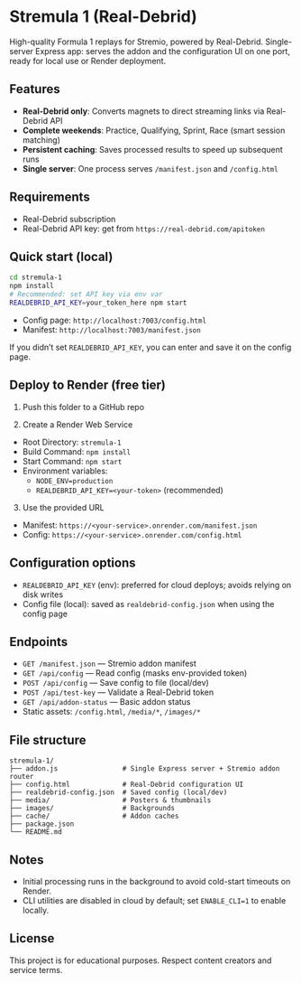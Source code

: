 # Stremula 1 (Real-Debrid)

High-quality Formula 1 replays for Stremio, powered by Real-Debrid. Single-server Express app: serves the addon and the configuration UI on one port, ready for local use or Render deployment.

## Features

- **Real-Debrid only**: Converts magnets to direct streaming links via Real-Debrid API
- **Complete weekends**: Practice, Qualifying, Sprint, Race (smart session matching)
- **Persistent caching**: Saves processed results to speed up subsequent runs
- **Single server**: One process serves `/manifest.json` and `/config.html`

## Requirements

- Real-Debrid subscription
- Real-Debrid API key: get from `https://real-debrid.com/apitoken`

## Quick start (local)

```bash
cd stremula-1
npm install
# Recommended: set API key via env var
REALDEBRID_API_KEY=your_token_here npm start
```

- Config page: `http://localhost:7003/config.html`
- Manifest: `http://localhost:7003/manifest.json`

If you didn’t set `REALDEBRID_API_KEY`, you can enter and save it on the config page.

## Deploy to Render (free tier)

1) Push this folder to a GitHub repo

2) Create a Render Web Service
- Root Directory: `stremula-1`
- Build Command: `npm install`
- Start Command: `npm start`
- Environment variables:
  - `NODE_ENV=production`
  - `REALDEBRID_API_KEY=<your-token>` (recommended)

3) Use the provided URL
- Manifest: `https://<your-service>.onrender.com/manifest.json`
- Config: `https://<your-service>.onrender.com/config.html`

## Configuration options

- `REALDEBRID_API_KEY` (env): preferred for cloud deploys; avoids relying on disk writes
- Config file (local): saved as `realdebrid-config.json` when using the config page

## Endpoints

- `GET /manifest.json` — Stremio addon manifest
- `GET /api/config` — Read config (masks env-provided token)
- `POST /api/config` — Save config to file (local/dev)
- `POST /api/test-key` — Validate a Real-Debrid token
- `GET /api/addon-status` — Basic addon status
- Static assets: `/config.html`, `/media/*`, `/images/*`

## File structure

```
stremula-1/
├── addon.js                # Single Express server + Stremio addon router
├── config.html             # Real-Debrid configuration UI
├── realdebrid-config.json  # Saved config (local/dev)
├── media/                  # Posters & thumbnails
├── images/                 # Backgrounds
├── cache/                  # Addon caches
├── package.json
└── README.md
```

## Notes

- Initial processing runs in the background to avoid cold-start timeouts on Render.
- CLI utilities are disabled in cloud by default; set `ENABLE_CLI=1` to enable locally.

## License

This project is for educational purposes. Respect content creators and service terms.